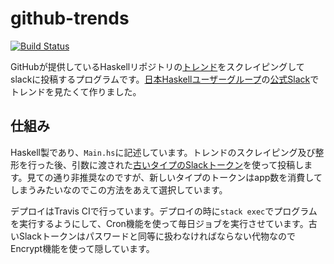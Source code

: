 # github-trends

[![Build Status](https://travis-ci.org/Hexirp/github-trends.svg?branch=master)](https://travis-ci.org/Hexirp/github-trends)

GitHubが提供しているHaskellリポジトリの[トレンド](https://github.com/trending/haskell)をスクレイピングしてslackに投稿するプログラムです。[日本Haskellユーザーグループ](https://haskell.jp)の[公式Slack](https://haskell-jp.slack.com/)でトレンドを見たくて作りました。

## 仕組み

Haskell製であり、`Main.hs`に記述しています。トレンドのスクレイピング及び整形を行った後、引数に渡された[古いタイプのSlackトークン](https://api.slack.com/custom-integrations/legacy-tokens)を使って投稿します。見ての通り非推奨なのですが、新しいタイプのトークンはapp数を消費してしまうみたいなのでこの方法をあえて選択しています。

デプロイはTravis CIで行っています。デプロイの時に`stack exec`でプログラムを実行するようにして、Cron機能を使って毎日ジョブを実行させています。古いSlackトークンはパスワードと同等に扱わなければならない代物なのでEncrypt機能を使って隠しています。
